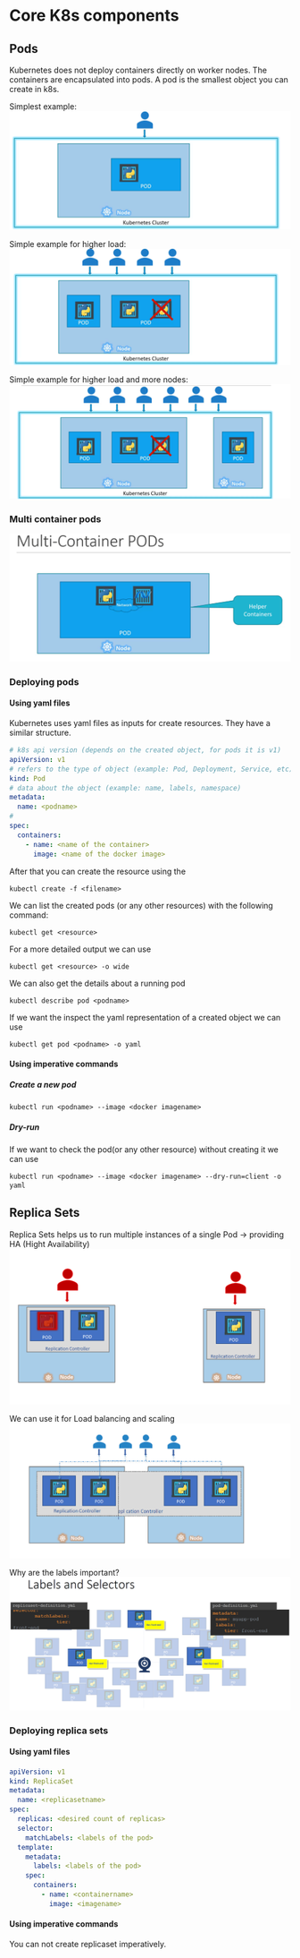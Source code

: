 # Core K8s components

## Pods

Kubernetes does not deploy containers directly on worker nodes. The containers are encapsulated into pods.
A pod is the smallest object you can create in k8s.

Simplest example:
![image info](./assets/k8s_simple_example.png)

Simple example for higher load:
![image info](./assets/k8s_simple_example_n_pods.png)

Simple example for higher load and more nodes:
![image info](./assets/k8s_simple_example_n_nodes.png)

### Multi container pods

![image info](./assets/multicontainer_pods.png)

### Deploying pods

#### Using yaml files

Kubernetes uses yaml files as inputs for create resources. They have a similar structure.

```yaml
# k8s api version (depends on the created object, for pods it is v1)
apiVersion: v1
# refers to the type of object (example: Pod, Deployment, Service, etc)
kind: Pod
# data about the object (example: name, labels, namespace)
metadata:
  name: <podname>
#
spec:
  containers:
    - name: <name of the container>
      image: <name of the docker image>
```

After that you can create the resource using the

```shell
kubectl create -f <filename>
```

We can list the created pods (or any other resources) with the following command:

```shell
kubectl get <resource>
```

For a more detailed output we can use

```shell
kubectl get <resource> -o wide
```

We can also get the details about a running pod

```shell
kubectl describe pod <podname>
```

If we want the inspect the yaml representation of a created object we can use

```shell
kubectl get pod <podname> -o yaml
```

#### Using imperative commands

##### Create a new pod

```shell
kubectl run <podname> --image <docker imagename>
```

##### Dry-run

If we want to check the pod(or any other resource) without creating it we can use

```shell
kubectl run <podname> --image <docker imagename> --dry-run=client -o yaml
```

## Replica Sets

Replica Sets helps us to run multiple instances of a single Pod -> providing HA (Hight Availability)
![image info](./assets/k8s_rs_example.png)

We can use it for Load balancing and scaling
![image info](./assets/k8s_rs_loadbalancing.png)

Why are the labels important?
![image info](./assets/k8s_rs_labels.png)

### Deploying replica sets

#### Using yaml files

```yaml
apiVersion: v1
kind: ReplicaSet
metadata:
  name: <replicasetname>
spec:
  replicas: <desired count of replicas>
  selector:
    matchLabels: <labels of the pod>
  template:
    metadata:
      labels: <labels of the pod>
    spec:
      containers:
        - name: <containername>
          image: <imagename>
```

#### Using imperative commands

You can not create replicaset imperatively.
